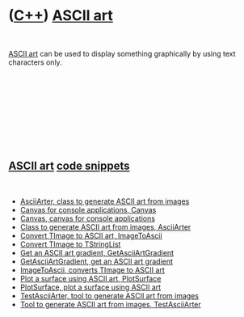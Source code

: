
 

 

 

 

 

([C++](Cpp.md)) [ASCII art](CppAsciiArt.md)
=============================================

 

[ASCII art](CppAsciiArt.md) can be used to display something
graphically by using text characters only.

 

 

 

 

 

[ASCII art](CppAsciiArt.md) [code snippets](CppCodeSnippets.md)
-----------------------------------------------------------------

 

-   [AsciiArter, class to generate ASCII art from
    images](CppAsciiArter.md)
-   [Canvas for console applications, Canvas](CppCanvas.md)
-   [Canvas, canvas for console applications](CppCanvas.md)
-   [Class to generate ASCII art from images,
    AsciiArter](CppAsciiArter.md)
-   [Convert TImage to ASCII art, ImageToAscii](CppImageToAscii.md)
-   [Convert TImage to TStringList](CppImageToStringList.md)
-   [Get an ASCII art gradient,
    GetAsciiArtGradient](CppGetAsciiArtGradient.md)
-   [GetAsciiArtGradient, get an ASCII art
    gradient](CppGetAsciiArtGradient.md)
-   [ImageToAscii, converts TImage to ASCII art](CppImageToAscii.md)
-   [Plot a surface using ASCII art, PlotSurface](CppPlotSurface.md)
-   [PlotSurface, plot a surface using ASCII art](CppPlotSurface.md)
-   [TestAsciiArter, tool to generate ASCII art from
    images](ToolTestAsciiArter.md)
-   [Tool to generate ASCII art from images,
    TestAsciiArter](ToolTestAsciiArter.md)

 

 

 

 

 

 

